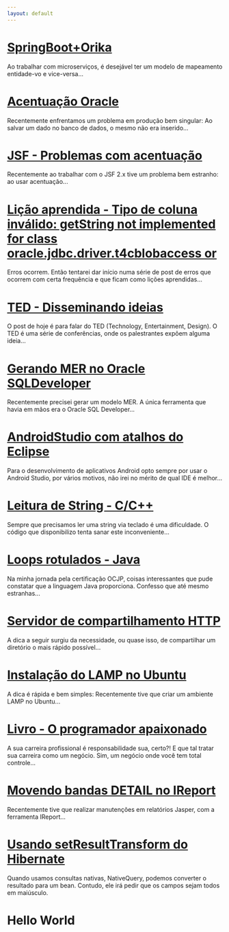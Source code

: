 ```yaml
---
layout: default
---
```


# [](#header-1)[SpringBoot+Orika](erro-javassist)
Ao trabalhar com microserviços, é desejável ter um modelo de mapeamento entidade-vo e vice-versa...


# [](#header-1)[Acentuação Oracle](acentuacao-oracle)
Recentemente enfrentamos um problema em produção bem singular: Ao salvar um dado no banco de dados, o mesmo não era inserido...



# [](#header-1)[JSF - Problemas com acentuação](problemas-acentuacao-jsf)
Recentemente ao trabalhar com o JSF 2.x tive um problema bem estranho: ao usar acentuação...



# [](#header-1)[Lição aprendida - Tipo de coluna inválido: getString not implemented for class oracle.jdbc.driver.t4cblobaccess or](oracle-problema)
Erros ocorrem. Então tentarei dar início numa série de post de erros que ocorrem com certa frequência e que ficam como lições aprendidas...



# [](#header-1)[TED - Disseminando ideias](ted)
O post de hoje é para falar do TED (Technology, Entertainment, Design). O TED é uma série de conferências, onde os palestrantes expõem alguma ideia...



# [](#header-1)[Gerando MER no Oracle SQLDeveloper](mer-sqldeveloper)
Recentemente precisei gerar um modelo MER. A única ferramenta que havia em mãos era o Oracle SQL Developer...



# [](#header-1)[AndroidStudio com atalhos do Eclipse](atalhos-eclipse)
Para o desenvolvimento de aplicativos Android opto sempre por usar o Android Studio, por vários motivos, não irei no mérito de qual IDE é melhor...



# [](#header-1)[Leitura de String - C/C++](string-c-c-mais)
Sempre que precisamos ler uma string via teclado é uma dificuldade. O código que disponibilizo tenta sanar este inconveniente...



# [](#header-1)[Loops rotulados - Java](loops-java)
Na minha jornada pela certificação OCJP, coisas interessantes que pude constatar que a linguagem Java proporciona. Confesso que até mesmo estranhas...



# [](#header-1)[Servidor de compartilhamento HTTP](servidor-http)
A dica a seguir surgiu da necessidade, ou quase isso, de compartilhar um diretório o mais rápido possível...



# [](#header-1)[Instalação do LAMP no Ubuntu](lamp-ubuntu)
A dica é rápida e bem simples: Recentemente tive que criar um ambiente LAMP no Ubuntu...



# [](#header-1)[Livro - O programador apaixonado](livro-programador-apaixonado)
A sua carreira profissional é responsabilidade sua, certo?! E que tal tratar sua carreira como um negócio. Sim, um negócio onde você tem total controle...



# [](#header-1)[Movendo bandas DETAIL no IReport](detail-ireport)
Recentemente tive que realizar manutenções em relatórios Jasper, com a ferramenta IReport...



# [](#header-1)[Usando setResultTransform do Hibernate](set-result-transform)
Quando usamos consultas nativas, NativeQuery, podemos converter o resultado para um bean. Contudo, ele irá pedir que os campos sejam todos em maiúsculo. 


# [](#header-1)Hello World

